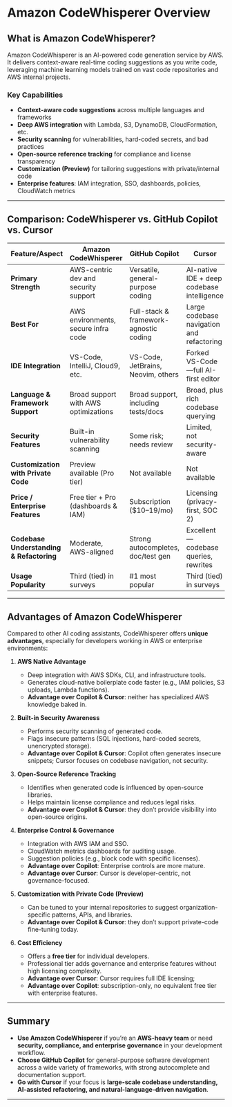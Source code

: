 # Amazon CodeWhisperer Overview

## What is Amazon CodeWhisperer?

Amazon CodeWhisperer is an AI-powered code generation service by AWS. It delivers context-aware real-time coding suggestions as you write code, leveraging machine learning models trained on vast code repositories and AWS internal projects.

### Key Capabilities
- **Context-aware code suggestions** across multiple languages and frameworks
- **Deep AWS integration** with Lambda, S3, DynamoDB, CloudFormation, etc.
- **Security scanning** for vulnerabilities, hard-coded secrets, and bad practices
- **Open-source reference tracking** for compliance and license transparency
- **Customization (Preview)** for tailoring suggestions with private/internal code
- **Enterprise features**: IAM integration, SSO, dashboards, policies, CloudWatch metrics

---

## Comparison: CodeWhisperer vs. GitHub Copilot vs. Cursor

| Feature/Aspect                  | Amazon CodeWhisperer                | GitHub Copilot                          | Cursor                                   |
|--------------------------------|--------------------------------------|------------------------------------------|-------------------------------------------|
| **Primary Strength**           | AWS-centric dev and security support | Versatile, general-purpose coding        | AI-native IDE + deep codebase intelligence |
| **Best For**                   | AWS environments, secure infra code  | Full-stack & framework-agnostic coding  | Large codebase navigation and refactoring  |
| **IDE Integration**            | VS-Code, IntelliJ, Cloud9, etc.      | VS-Code, JetBrains, Neovim, others       | Forked VS-Code—full AI-first editor        |
| **Language & Framework Support** | Broad support with AWS optimizations | Broad support, including tests/docs      | Broad, plus rich codebase querying        |
| **Security Features**          | Built-in vulnerability scanning       | Some risk; needs review                  | Limited, not security-aware                |
| **Customization with Private Code** | Preview available (Pro tier)          | Not available                           | Not available                             |
| **Price / Enterprise Features** | Free tier + Pro (dashboards & IAM)    | Subscription ($10–19/mo)                 | Licensing (privacy-first, SOC 2)          |
| **Codebase Understanding & Refactoring** | Moderate, AWS-aligned                | Strong autocompletes, doc/test gen       | Excellent — codebase queries, rewrites    |
| **Usage Popularity**           | Third (tied) in surveys               | #1 most popular                         | Third (tied) in surveys                   |

---

## Advantages of Amazon CodeWhisperer

Compared to other AI coding assistants, CodeWhisperer offers **unique advantages**, especially for developers working in AWS or enterprise environments:

1. **AWS Native Advantage**
   - Deep integration with AWS SDKs, CLI, and infrastructure tools.
   - Generates cloud-native boilerplate code faster (e.g., IAM policies, S3 uploads, Lambda functions).
   - **Advantage over Copilot & Cursor**: neither has specialized AWS knowledge baked in.

2. **Built-in Security Awareness**
   - Performs security scanning of generated code.
   - Flags insecure patterns (SQL injections, hard-coded secrets, unencrypted storage).
   - **Advantage over Copilot & Cursor**: Copilot often generates insecure snippets; Cursor focuses on codebase navigation, not security.

3. **Open-Source Reference Tracking**
   - Identifies when generated code is influenced by open-source libraries.
   - Helps maintain license compliance and reduces legal risks.
   - **Advantage over Copilot & Cursor**: they don’t provide visibility into open-source origins.

4. **Enterprise Control & Governance**
   - Integration with AWS IAM and SSO.
   - CloudWatch metrics dashboards for auditing usage.
   - Suggestion policies (e.g., block code with specific licenses).
   - **Advantage over Copilot**: Enterprise controls are more mature.  
   - **Advantage over Cursor**: Cursor is developer-centric, not governance-focused.

5. **Customization with Private Code (Preview)**
   - Can be tuned to your internal repositories to suggest organization-specific patterns, APIs, and libraries.
   - **Advantage over Copilot & Cursor**: they don’t support private-code fine-tuning today.

6. **Cost Efficiency**
   - Offers a **free tier** for individual developers.
   - Professional tier adds governance and enterprise features without high licensing complexity.
   - **Advantage over Cursor**: Cursor requires full IDE licensing;  
   - **Advantage over Copilot**: subscription-only, no equivalent free tier with enterprise features.

---

## Summary

- **Use Amazon CodeWhisperer** if you’re an **AWS-heavy team** or need **security, compliance, and enterprise governance** in your development workflow.  
- **Choose GitHub Copilot** for general-purpose software development across a wide variety of frameworks, with strong autocomplete and documentation support.  
- **Go with Cursor** if your focus is **large-scale codebase understanding, AI-assisted refactoring, and natural-language-driven navigation**.  

---
